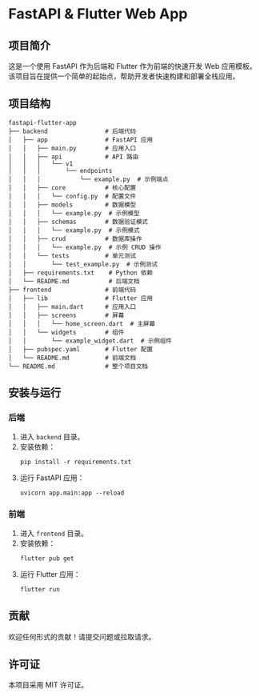 # FastAPI & Flutter Web App

## 项目简介
这是一个使用 FastAPI 作为后端和 Flutter 作为前端的快速开发 Web 应用模板。该项目旨在提供一个简单的起始点，帮助开发者快速构建和部署全栈应用。

## 项目结构
```
fastapi-flutter-app
├── backend                # 后端代码
│   ├── app                # FastAPI 应用
│   │   ├── main.py        # 应用入口
│   │   ├── api            # API 路由
│   │   │   └── v1
│   │   │       └── endpoints
│   │   │           └── example.py  # 示例端点
│   │   ├── core           # 核心配置
│   │   │   └── config.py  # 配置文件
│   │   ├── models         # 数据模型
│   │   │   └── example.py  # 示例模型
│   │   ├── schemas        # 数据验证模式
│   │   │   └── example.py  # 示例模式
│   │   ├── crud           # 数据库操作
│   │   │   └── example.py  # 示例 CRUD 操作
│   │   └── tests          # 单元测试
│   │       └── test_example.py  # 示例测试
│   ├── requirements.txt    # Python 依赖
│   └── README.md           # 后端文档
├── frontend               # 前端代码
│   ├── lib                # Flutter 应用
│   │   ├── main.dart      # 应用入口
│   │   ├── screens        # 屏幕
│   │   │   └── home_screen.dart  # 主屏幕
│   │   └── widgets        # 组件
│   │       └── example_widget.dart  # 示例组件
│   ├── pubspec.yaml       # Flutter 配置
│   └── README.md          # 前端文档
└── README.md              # 整个项目文档
```

## 安装与运行

### 后端
1. 进入 `backend` 目录。
2. 安装依赖：
   ```
   pip install -r requirements.txt
   ```
3. 运行 FastAPI 应用：
   ```
   uvicorn app.main:app --reload
   ```

### 前端
1. 进入 `frontend` 目录。
2. 安装依赖：
   ```
   flutter pub get
   ```
3. 运行 Flutter 应用：
   ```
   flutter run
   ```

## 贡献
欢迎任何形式的贡献！请提交问题或拉取请求。

## 许可证
本项目采用 MIT 许可证。
